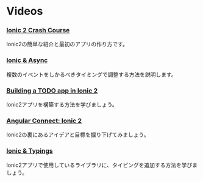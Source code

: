 # Videos

### [Ionic 2 Crash Course](https://www.youtube.com/watch?v=O2WiI9QrS5s&feature=youtu.be)

Ionic2の簡単な紹介と最初のアプリの作り方です。

### [Ionic &amp; Async](https://blog.ionicframework.com/screencast-ionic-async/)

複数のイベントをしかるべきタイミングで調整する方法を説明します。

### [Building a TODO app in Ionic 2](http://www.joshmorony.com/build-a-todo-app-from-scratch-with-ionic-2-video-tutorial/)

Ionic2アプリを構築する方法を学びましょう。

### [Angular Connect: Ionic 2](https://www.youtube.com/watch?v=bAlydPwFONY)

Ionic2の裏にあるアイデアと目標を掘り下げてみましょう。

### [Ionic &amp; Typings](https://blog.ionicframework.com/ionic-and-typings/)

Ionic2アプリで使用しているライブラリに、タイピングを追加する方法を学びましょう。
